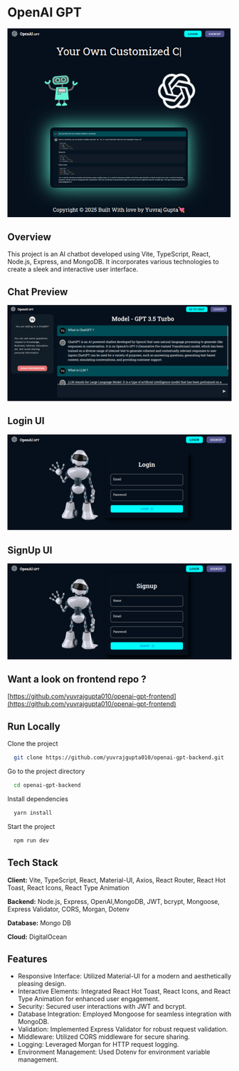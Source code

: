# OpenAI GPT

![home-ui.png](https://github.com/yuvrajgupta010/openai-gpt-frontend/blob/main/public/screenshots/home-ui.png?raw=true)

## Overview
This project is an AI chatbot developed using Vite, TypeScript, React, Node.js, Express, and MongoDB. It incorporates various technologies to create a sleek and interactive user interface.

## Chat Preview
  
![prompt.png](https://github.com/yuvrajgupta010/openai-gpt-frontend/blob/main/public/screenshots/promts.png?raw=true)

## Login UI
  
![login-ui.png](https://github.com/yuvrajgupta010/openai-gpt-frontend/blob/main/public/screenshots/login-ui.png?raw=true)

## SignUp UI
  
![signup-ui.png](https://github.com/yuvrajgupta010/openai-gpt-frontend/blob/main/public/screenshots/signup-ui.png?raw=true)

<!-- Add more screenshots and captions as needed -->

## Want a look on frontend repo ?

[https://github.com/yuvrajgupta010/openai-gpt-frontend](https://github.com/yuvrajgupta010/openai-gpt-frontend)

## Run Locally

Clone the project

```bash
  git clone https://github.com/yuvrajgupta010/openai-gpt-backend.git
```

Go to the project directory

```bash
  cd openai-gpt-backend
```

Install dependencies

```bash
  yarn install
```

Start the project

```bash
  npm run dev
```

## Tech Stack

**Client:** Vite, TypeScript, React, Material-UI, Axios, React Router, React Hot Toast, React Icons, React Type Animation

**Backend:** Node.js, Express, OpenAI,MongoDB, JWT, bcrypt, Mongoose, Express Validator, CORS, Morgan, Dotenv

**Database:** Mongo DB

**Cloud:** DigitalOcean

## Features
- Responsive Interface: Utilized Material-UI for a modern and aesthetically pleasing design.
- Interactive Elements: Integrated React Hot Toast, React Icons, and React Type Animation for enhanced user engagement.
- Security: Secured user interactions with JWT and bcrypt.
- Database Integration: Employed Mongoose for seamless integration with MongoDB.
- Validation: Implemented Express Validator for robust request validation.
- Middleware: Utilized CORS middleware for secure sharing.
- Logging: Leveraged Morgan for HTTP request logging.
- Environment Management: Used Dotenv for environment variable management.
